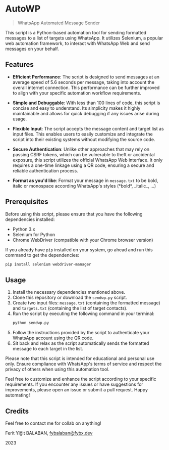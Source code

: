 # AutoWP 

> WhatsApp Automated Message Sender

This script is a Python-based automation tool for sending formatted messages to a list of targets using WhatsApp. It utilizes Selenium, a popular web automation framework, to interact with WhatsApp Web and send messages on your behalf.

## Features

- **Efficient Performance**: The script is designed to send messages at an average speed of 5.6 seconds per message, taking into account the overall internet connection. This performance can be further improved to align with your specific automation workflow requirements.

- **Simple and Debuggable**: With less than 100 lines of code, this script is concise and easy to understand. Its simplicity makes it highly maintainable and allows for quick debugging if any issues arise during usage.

- **Flexible Input**: The script accepts the message content and target list as input files. This enables users to easily customize and integrate the script into their existing systems without modifying the source code.

- **Secure Authentication**: Unlike other approaches that may rely on passing CSRF tokens, which can be vulnerable to theft or accidental exposure, this script utilizes the official WhatsApp Web interface. It only requires a one-time linkage using a QR code, ensuring a secure and reliable authentication process.

- **Format as you'd like**: Format your message in `message.txt` to be bold, italic or monospace according WhatsApp's styles (\*bold\*, \_italic\_, ...)

## Prerequisites

Before using this script, please ensure that you have the following dependencies installed:

- Python 3.x
- Selenium for Python
- Chrome WebDriver (compatible with your Chrome browser version)

If you already have `pip` installed on your system, go ahead and run this command to get the dependencies:

```bash
pip install selenium webdriver-manager
```

## Usage

1. Install the necessary dependencies mentioned above.
2. Clone this repository or download the `sendwp.py` script.
3. Create two input files: `message.txt` (containing the formatted message) and `targets.txt` (containing the list of target contacts).
4. Run the script by executing the following command in your terminal:
   ```bash
   python sendwp.py
   ```
5. Follow the instructions provided by the script to authenticate your WhatsApp account using the QR code.
6. Sit back and relax as the script automatically sends the formatted message to each target in the list.

Please note that this script is intended for educational and personal use only. Ensure compliance with WhatsApp's terms of service and respect the privacy of others when using this automation tool.

Feel free to customize and enhance the script according to your specific requirements. If you encounter any issues or have suggestions for improvements, please open an issue or submit a pull request. Happy automating!

## Credits

Feel free to contact me for collab on anything!

Ferit Yiğit BALABAN, <fybalaban@fybx.dev>

2023